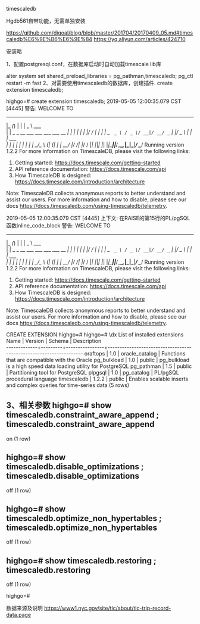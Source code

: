 
timescaledb

Hgdb561自带功能，无需单独安装
 
https://github.com/digoal/blog/blob/master/201704/20170409_05.md#timescaledb%E6%9E%B6%E6%9E%84
https://yq.aliyun.com/articles/424710
 
安装略
 
1、配置postgresql.conf，在数据库启动时自动加载timescale lib库
 
alter system set shared_preload_libraries = pg_pathman,timescaledb;
pg_ctl restart -m fast
2、对需要使用timescaledb的数据库，创建插件.
create extension timescaledb;
 
highgo=# create extension timescaledb;
2019-05-05 12:00:35.079 CST [4445] 警告: 
WELCOME TO
 _____ _                               _     ____________ 
|_   _(_)                             | |    |  _  \ ___ \
  | |  _ _ __ ___   ___  ___  ___ __ _| | ___| | | | |_/ /
  | | | |  _ ` _ \ / _ \/ __|/ __/ _` | |/ _ \ | | | ___ \
  | | | | | | | | |  __/\__ \ (_| (_| | |  __/ |/ /| |_/ /
  |_| |_|_| |_| |_|\___||___/\___\__,_|_|\___|___/ \____/
               Running version 1.2.2
For more information on TimescaleDB, please visit the following links:
 
 1. Getting started: https://docs.timescale.com/getting-started
 2. API reference documentation: https://docs.timescale.com/api
 3. How TimescaleDB is designed: https://docs.timescale.com/introduction/architecture
 
Note: TimescaleDB collects anonymous reports to better understand and assist our users.
For more information and how to disable, please see our docs https://docs.timescaledb.com/using-timescaledb/telemetry.
 
2019-05-05 12:00:35.079 CST [4445] 上下文:  在RAISE的第15行的PL/pgSQL函数inline_code_block
警告: 
WELCOME TO
 _____ _                               _     ____________ 
|_   _(_)                             | |    |  _  \ ___ \
  | |  _ _ __ ___   ___  ___  ___ __ _| | ___| | | | |_/ /
  | | | |  _ ` _ \ / _ \/ __|/ __/ _` | |/ _ \ | | | ___ \
  | | | | | | | | |  __/\__ \ (_| (_| | |  __/ |/ /| |_/ /
  |_| |_|_| |_| |_|\___||___/\___\__,_|_|\___|___/ \____/
               Running version 1.2.2
For more information on TimescaleDB, please visit the following links:
 
 1. Getting started: https://docs.timescale.com/getting-started
 2. API reference documentation: https://docs.timescale.com/api
 3. How TimescaleDB is designed: https://docs.timescale.com/introduction/architecture
 
Note: TimescaleDB collects anonymous reports to better understand and assist our users.
For more information and how to disable, please see our docs https://docs.timescaledb.com/using-timescaledb/telemetry.
 
CREATE EXTENSION
highgo=#
highgo=# \dx
                                        List of installed extensions
    Name     | Version |     Schema     |                            Description                           
-------------+---------+----------------+-------------------------------------------------------------------
 oraftops    | 1.0     | oracle_catalog | Functions that are compatible with the Oracle
 pg_bulkload | 1.0     | public         | pg_bulkload is a high speed data loading utility for PostgreSQL
 pg_pathman  | 1.5     | public         | Partitioning tool for PostgreSQL
 plpgsql     | 1.0     | pg_catalog     | PL/pgSQL procedural language
 timescaledb | 1.2.2   | public         | Enables scalable inserts and complex queries for time-series data
(5 rows)
 
 
3、相关参数
highgo=# show timescaledb.constraint_aware_append ;
 timescaledb.constraint_aware_append
-------------------------------------
 on
(1 row)
 
highgo=# show timescaledb.disable_optimizations ;
 timescaledb.disable_optimizations
-----------------------------------
 off
(1 row)
 
highgo=# show timescaledb.optimize_non_hypertables ;
 timescaledb.optimize_non_hypertables
--------------------------------------
 off
(1 row)
 
highgo=# show timescaledb.restoring ;
 timescaledb.restoring
-----------------------
 off
(1 row)
 
highgo=#
 
 
数据来源及说明
https://www1.nyc.gov/site/tlc/about/tlc-trip-record-data.page
 
